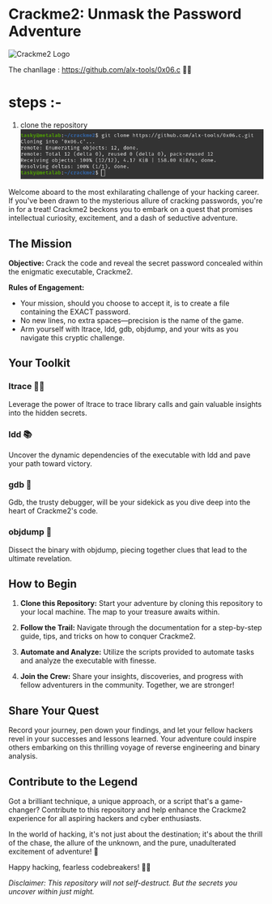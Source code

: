 # Crackme2: Unmask the Password Adventure

![Crackme2 Logo](crackme2_logo.png)

The chanllage : https://github.com/alx-tools/0x06.c 🏴‍☠️

# steps :-
1) clone the repository
    ![Alt Text](https://github.com/be-great/crackme2/blob/main/crackme2_images/Screenshot%20from%202023-09-26%2017-25-38.png)

Welcome aboard to the most exhilarating challenge of your hacking career. If you've been drawn to the mysterious allure of cracking passwords, you're in for a treat! Crackme2 beckons you to embark on a quest that promises intellectual curiosity, excitement, and a dash of seductive adventure.

## The Mission
**Objective:** Crack the code and reveal the secret password concealed within the enigmatic executable, Crackme2.

**Rules of Engagement:**
- Your mission, should you choose to accept it, is to create a file containing the EXACT password.
- No new lines, no extra spaces—precision is the name of the game.
- Arm yourself with ltrace, ldd, gdb, objdump, and your wits as you navigate this cryptic challenge.

## Your Toolkit
### ltrace 🕵️‍♂️
Leverage the power of ltrace to trace library calls and gain valuable insights into the hidden secrets.

### ldd 📚
Uncover the dynamic dependencies of the executable with ldd and pave your path toward victory.

### gdb 🚀
Gdb, the trusty debugger, will be your sidekick as you dive deep into the heart of Crackme2's code.

### objdump 🧩
Dissect the binary with objdump, piecing together clues that lead to the ultimate revelation.

## How to Begin
1. **Clone this Repository:** Start your adventure by cloning this repository to your local machine. The map to your treasure awaits within.

2. **Follow the Trail:** Navigate through the documentation for a step-by-step guide, tips, and tricks on how to conquer Crackme2.

3. **Automate and Analyze:** Utilize the scripts provided to automate tasks and analyze the executable with finesse.

4. **Join the Crew:** Share your insights, discoveries, and progress with fellow adventurers in the community. Together, we are stronger!

## Share Your Quest
Record your journey, pen down your findings, and let your fellow hackers revel in your successes and lessons learned. Your adventure could inspire others embarking on this thrilling voyage of reverse engineering and binary analysis.

## Contribute to the Legend
Got a brilliant technique, a unique approach, or a script that's a game-changer? Contribute to this repository and help enhance the Crackme2 experience for all aspiring hackers and cyber enthusiasts.

In the world of hacking, it's not just about the destination; it's about the thrill of the chase, the allure of the unknown, and the pure, unadulterated excitement of adventure! 🌟

Happy hacking, fearless codebreakers! 🏴‍☠️

*Disclaimer: This repository will not self-destruct. But the secrets you uncover within just might.*
